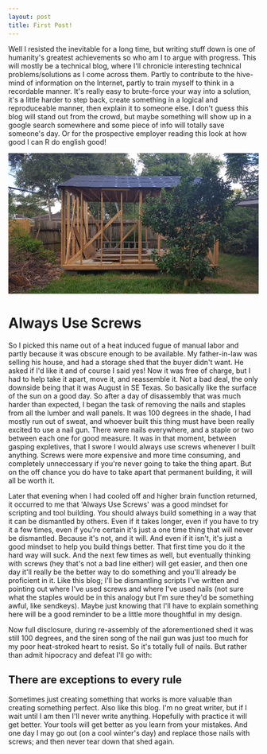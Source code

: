 ```yaml
---
layout: post
title: First Post!
---
```

Well I resisted the inevitable for a long time, but writing stuff down is one of humanity's greatest achievements so who am I to argue with progress.  This will mostly be a technical blog, where I'll chronicle interesting technical problems/solutions as I come across them.  Partly to contribute to the hive-mind of information on the Internet, partly to train myself to think in a recordable manner.  It's really easy to brute-force your way into a solution, it's a little harder to step back, create something in a logical and reproduceable manner, then explain it to someone else.  I don't guess this blog will stand out from the crowd, but maybe something will show up in a google search somewhere and some piece of info will totally save someone's day.  Or for the prospective employer reading this look at how good I can R do english good!

![alt text][image]

[image]: /images/shedwithnails.png "Needs More Screws"

# Always Use Screws

So I picked this name out of a heat induced fugue of manual labor and partly because it was obscure enough to be available.  My father-in-law was selling his house, and had a storage shed that the buyer didn't want.  He asked if I'd like it and of course I said yes!  Now it was free of charge, but I had to help take it apart, move it, and reassemble it.  Not a bad deal, the only downside being that it was August in SE Texas.  So basically like the surface of the sun on a good day. So after a day of disassembly that was much harder than expected, I began the task of removing the nails and staples from all the lumber and wall panels.  It was 100 degrees in the shade, I had mostly run out of sweat, and whoever built this thing must have been really excited to use a nail gun.  There were nails everywhere, and a staple or two between each one for good measure.  It was in that moment, between gasping expletives, that I swore I would always use screws whenever I built anything.  Screws were more expensive and more time consuming, and completely unneccessary if you're never going to take the thing apart.  But on the off chance you do have to take apart that permanent building, it will all be worth it.

Later that evening when I had cooled off and higher brain function returned, it occurred to me that 'Always Use Screws' was a good mindset for scripting and tool building.  You should always build something in a way that it can be dismantled by others.  Even if it takes longer, even if you have to try it a few times, even if you're certain it's just a one time thing that will never be dismantled.  Because it's not, and it will.  And even if it isn't, it's just a good mindset to help you build things better.  That first time you do it the hard way will suck.  And the next few times as well, but eventually thinking with screws (hey that's not a bad line either) will get easier, and then one day it'll really be the better way to do something and you'll already be proficient in it. Like this blog; I'll be dismantling scripts I've written and pointing out where I've used screws and where I've used nails (not sure what the staples would be in this analogy but I'm sure they'd be something awful, like sendkeys).  Maybe just knowing that I'll have to explain something here will be a good reminder to be a little more thoughtful in my design.

Now full disclosure, during re-assembly of the aforementioned shed it was still 100 degrees, and the siren song of the nail gun was just too much for my poor heat-stroked heart to resist.  So it's totally full of nails.  But rather than admit hipocracy and defeat I'll go with:

## There are exceptions to every rule

Sometimes just creating something that works is more valuable than creating something perfect.  Also like this blog.  I'm no great writer, but if I wait until I am then I'll never write anything.  Hopefully with practice it will get better.  Your tools will get better as you learn from your mistakes.  And one day I may go out (on a cool winter's day) and replace those nails with screws; and then never tear down that shed again.